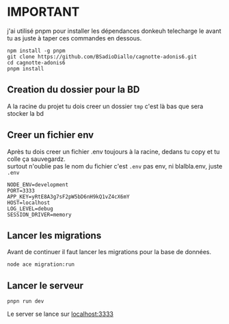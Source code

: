 # IMPORTANT
j'ai utilisé pnpm pour installer les dépendances donkeuh telecharge le avant tu as juste à taper ces commandes en dessous.

```
npm install -g pnpm
git clone https://github.com/BSadioDiallo/cagnotte-adonis6.git
cd cagnotte-adonis6
pnpm install
```

## Creation du dossier pour la BD
A la racine du projet tu dois creer un dossier `tmp` c'est là bas que sera stocker la bd

## Creer un fichier env
Après tu dois creer un fichier .env toujours à la racine, dedans tu copy et tu colle ça sauvegardz.  
surtout n'oublie pas le nom du fichier c'est `.env` pas env, ni blalbla.env, juste `.env`
```
NODE_ENV=development
PORT=3333
APP_KEY=yRtE8A3g7sF2pW5bD6nH9kQ1vZ4cX6mY
HOST=localhost
LOG_LEVEL=debug
SESSION_DRIVER=memory
```
## Lancer les migrations
Avant de continuer il faut lancer les migrations pour la base de données.

```
node ace migration:run
```

## Lancer le serveur
```
pnpn run dev
```
Le server se lance sur [localhost:3333](http://localhost:3333)
